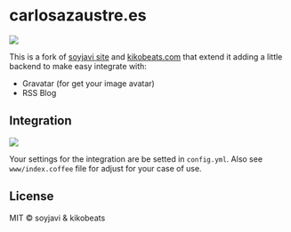 # carlosazaustre.es

![](http://res.cloudinary.com/carlos-azaustre/image/upload/v1420734351/Screen_Shot_2015-01-08_at_17_22_43_dglvnd.png)

This is a fork of [soyjavi site](https://github.com/soyjavi/site) and [kikobeats.com](http://github.com/kikobeats/kikobeats.com) that extend it adding a little backend to make easy integrate with:

* Gravatar (for get your image avatar)
* RSS Blog

## Integration

![](http://res.cloudinary.com/carlos-azaustre/image/upload/v1420734349/Screen_Shot_2015-01-08_at_17_23_00_ngljtc.png)

Your settings for the integration are be setted in `config.yml`. Also see `www/index.coffee` file for adjust for your case of use.

## License

MIT © soyjavi & kikobeats
